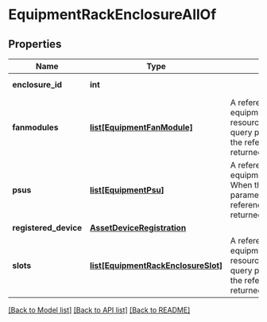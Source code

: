 # EquipmentRackEnclosureAllOf

## Properties
Name | Type | Description | Notes
------------ | ------------- | ------------- | -------------
**enclosure_id** | **int** |  | [optional] [readonly] 
**fanmodules** | [**list[EquipmentFanModule]**](EquipmentFanModule.md) | A reference to a equipmentFanModule resource. When the $expand query parameter is specified, the referenced resource is returned inline.  | [optional] [readonly] 
**psus** | [**list[EquipmentPsu]**](EquipmentPsu.md) | A reference to a equipmentPsu resource. When the $expand query parameter is specified, the referenced resource is returned inline.  | [optional] [readonly] 
**registered_device** | [**AssetDeviceRegistration**](.md) |  | [optional] 
**slots** | [**list[EquipmentRackEnclosureSlot]**](EquipmentRackEnclosureSlot.md) | A reference to a equipmentRackEnclosureSlot resource. When the $expand query parameter is specified, the referenced resource is returned inline.  | [optional] [readonly] 

[[Back to Model list]](../README.md#documentation-for-models) [[Back to API list]](../README.md#documentation-for-api-endpoints) [[Back to README]](../README.md)


